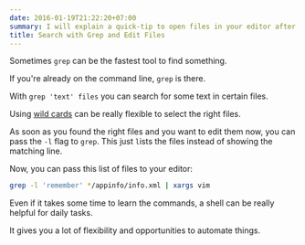 ```yaml
---
date: 2016-01-19T21:22:20+07:00
summary: I will explain a quick-tip to open files in your editor after you found them using grep.
title: Search with Grep and Edit Files
---
```


Sometimes `grep` can be the fastest tool to find something.

If you're already on the command line, `grep` is there.

With `grep 'text' files` you can search for some text in certain files.

Using [wild cards](https://duckduckgo.com/?q=unix+wild+cards&t=canonical)
can be really flexible to select the right files.

As soon as you found the right files and you want to edit them now,
you can pass the `-l` flag to `grep`.
This just `l`ists the files instead of showing the matching line.

Now, you can pass this list of files to your editor:

```sh
grep -l 'remember' */appinfo/info.xml | xargs vim
```

Even if it takes some time to learn the commands,
a shell can be really helpful for daily tasks.

It gives you a lot of flexibility and opportunities to automate things.
